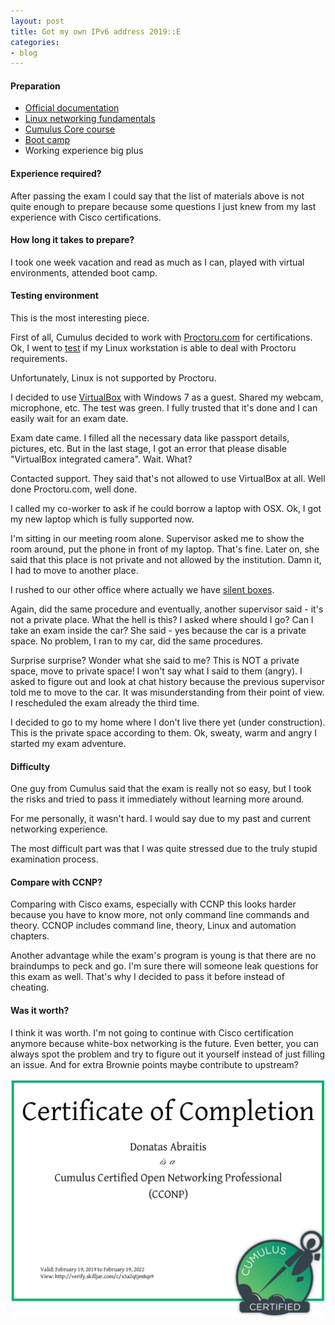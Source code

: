 ```yaml
---
layout: post
title: Got my own IPv6 address 2019::E
categories:
- blog
---
```


#### Preparation

* [Official documentation](https://docs.cumulusnetworks.com/)
* [Linux networking fundamentals](https://education.cumulusnetworks.com/series/linux-fundamentals)
* [Cumulus Core course](https://education.cumulusnetworks.com/series/cumulus-core)
* [Boot camp](https://cumulusnetworks.com/support/networking-training/)
* Working experience big plus

#### Experience required?

After passing the exam I could say that the list of materials above is not quite enough to prepare because some questions I just knew from my last experience with Cisco certifications.

#### How long it takes to prepare?

I took one week vacation and read as much as I can, played with virtual environments, attended boot camp.

#### Testing environment

This is the most interesting piece.

First of all, Cumulus decided to work with [Proctoru.com](https://proctoru.com) for certifications. Ok, I went to [test](https://test-it-out.proctoru.com/) if my Linux workstation is able to deal with Proctoru requirements.

Unfortunately, Linux is not supported by Proctoru.

I decided to use [VirtualBox](https://www.virtualbox.org/) with Windows 7 as a guest. Shared my webcam, microphone, etc. The test was green.
I fully trusted that it's done and I can easily wait for an exam date.

Exam date came. I filled all the necessary data like passport details, pictures, etc. But in the last stage, I got an error that please disable "VirtualBox integrated camera". Wait. What?

Contacted support. They said that's not allowed to use VirtualBox at all. Well done Proctoru.com, well done.

I called my co-worker to ask if he could borrow a laptop with OSX. Ok, I got my new laptop which is fully supported now.

I'm sitting in our meeting room alone. Supervisor asked me to show the room around, put the phone in front of my laptop. That's fine. Later on, she said that this place is not private and not allowed by the institution. Damn it, I had to move to another place.

I rushed to our other office where actually we have [silent boxes](https://i.pinimg.com/736x/4c/f8/e7/4cf8e70a61a836eab48926c1cbb264cb--coworking-space-wing-chairs.jpg).

Again, did the same procedure and eventually, another supervisor said - it's not a private place. What the hell is this? I asked where should I go? Can I take an exam inside the car? She said - yes because the car is a private space. No problem, I ran to my car, did the same procedures.

Surprise surprise? Wonder what she said to me? This is NOT a private space, move to private space! I won't say what I said to them (angry). I asked to figure out and look at chat history because the previous supervisor told me to move to the car. It was misunderstanding from their point of view. I rescheduled the exam already the third time.

I decided to go to my home where I don't live there yet (under construction). This is the private space according to them. Ok, sweaty, warm and angry I started my exam adventure.

#### Difficulty

One guy from Cumulus said that the exam is really not so easy, but I took the risks and tried to pass it immediately without learning more around.

For me personally, it wasn't hard. I would say due to my past and current networking experience.

The most difficult part was that I was quite stressed due to the truly stupid examination process.

#### Compare with CCNP?

Comparing with Cisco exams, especially with CCNP this looks harder because you have to know more, not only command line commands and theory. CCNOP includes command line, theory, Linux and automation chapters.

Another advantage while the exam's program is young is that there are no braindumps to peck and go. I'm sure there will someone leak questions for this exam as well. That's why I decided to pass it before instead of cheating.

#### Was it worth?

I think it was worth. I'm not going to continue with Cisco certification anymore because white-box networking is the future. Even better, you can always spot the problem and try to figure out it yourself instead of just filling an issue. And for extra Brownie points maybe contribute to upstream?

![](/images/ccnop.png)

